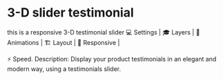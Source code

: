 # 3-D slider testimonial 
this is a responsive 3-D testimonial slider
💻 Settings | 🎓 Layers | 🎉 Animations | 🏗️ Layout | 📱 Responsive |

⚡ Speed. Description: Display your product testimonials in an elegant and modern way, using a testimonials slider.
